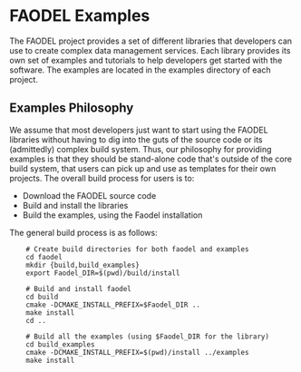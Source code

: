 FAODEL Examples
===============

The FAODEL project provides a set of different libraries that
developers can use to create complex data management services. Each
library provides its own set of examples and tutorials to help
developers get started with the software. The examples are located in
the examples directory of each project.

Examples Philosophy
-------------------
We assume that most developers just want to start using the
FAODEL libraries without having to dig into the guts of the
source code or its (admittedly) complex build system. Thus, our
philosophy for providing examples is that they should be stand-alone
code that's outside of the core build system, that users can pick up
and use as templates for their own projects. The overall build process
for users is to:

- Download the FAODEL source code
- Build and install the libraries
- Build the examples, using the Faodel installation
  
The general build process is as follows:

```
    # Create build directories for both faodel and examples
    cd faodel
    mkdir {build,build_examples}
    export Faodel_DIR=$(pwd)/build/install
    
    # Build and install faodel
    cd build
    cmake -DCMAKE_INSTALL_PREFIX=$Faodel_DIR ..
    make install
    cd ..
    
    # Build all the examples (using $Faodel_DIR for the library)
    cd build_examples
    cmake -DCMAKE_INSTALL_PREFIX=$(pwd)/install ../examples
    make install

```
